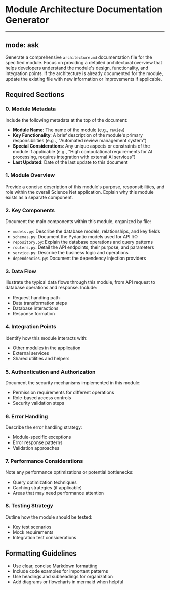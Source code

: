 # Module Architecture Documentation Generator

---
mode: ask
---

Generate a comprehensive `architecture.md` documentation file for the specified module. Focus on providing a detailed architectural overview that helps developers understand the module's design, functionality, and integration points.
If the architecture is already documented for the module, update the existing file with new information or improvements if applicable.

## Required Sections

### 0. Module Metadata
Include the following metadata at the top of the document:
- **Module Name**: The name of the module (e.g., `review`)
- **Key Functionality**: A brief description of the module's primary responsibilities (e.g  ., "Automated review management system")
- **Special Considerations**: Any unique aspects or constraints of the module if applicable (e.g., "High computational requirements for AI processing, requires integration with external AI services")
- **Last Updated**: Date of the last update to this document


### 1. Module Overview
Provide a concise description of this module's purpose, responsibilities, and role within the overall Science Net application. Explain why this module exists as a separate component.

### 2. Key Components
Document the main components within this module, organized by file:

- `models.py`: Describe the database models, relationships, and key fields
- `schemas.py`: Document the Pydantic models used for API I/O
- `repository.py`: Explain the database operations and query patterns
- `routers.py`: Detail the API endpoints, their purpose, and parameters
- `service.py`: Describe the business logic and operations
- `dependencies.py`: Document the dependency injection providers

### 3. Data Flow
Illustrate the typical data flows through this module, from API request to database operations and response. Include:

- Request handling path
- Data transformation steps
- Database interactions
- Response formation

### 4. Integration Points
Identify how this module interacts with:

- Other modules in the application
- External services
- Shared utilities and helpers

### 5. Authentication and Authorization
Document the security mechanisms implemented in this module:

- Permission requirements for different operations
- Role-based access controls
- Security validation steps

### 6. Error Handling
Describe the error handling strategy:

- Module-specific exceptions
- Error response patterns
- Validation approaches

### 7. Performance Considerations
Note any performance optimizations or potential bottlenecks:

- Query optimization techniques
- Caching strategies (if applicable)
- Areas that may need performance attention

### 8. Testing Strategy
Outline how the module should be tested:

- Key test scenarios
- Mock requirements
- Integration test considerations

## Formatting Guidelines
- Use clear, concise Markdown formatting
- Include code examples for important patterns
- Use headings and subheadings for organization
- Add diagrams or flowcharts in mermaid when helpful

